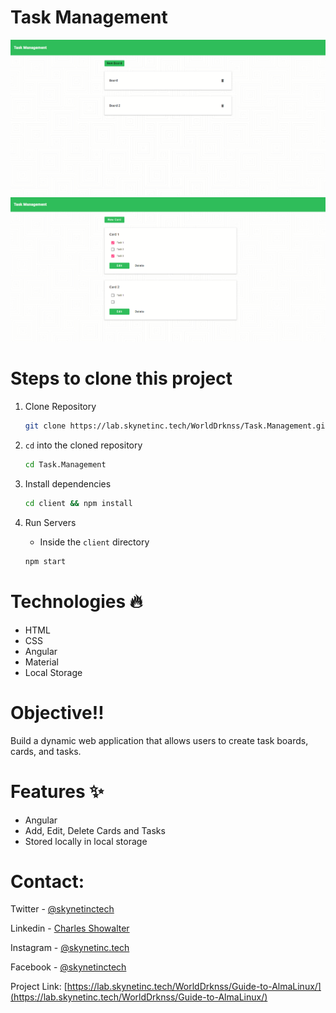 # Task Management
![Boards](images/application.png)
![Cards](images/cards.png)

# Steps to clone this project

1. Clone Repository
    ```sh
    git clone https://lab.skynetinc.tech/WorldDrknss/Task.Management.git
    ```

2. `cd` into the cloned repository
    ```sh
    cd Task.Management
    ``` 

3. Install dependencies
    ```sh
    cd client && npm install
    ```
4. Run Servers
    * Inside the `client` directory
    ```sh
    npm start
    ```
# Technologies 🔥

 - HTML
 - CSS
 - Angular
 - Material
 - Local Storage
  
# Objective‼

 Build a dynamic web application that allows users to create task boards, cards, and tasks.
# Features ✨
* Angular
* Add, Edit, Delete Cards and Tasks
* Stored locally in local storage

# Contact:

Twitter - [@skynetinctech](https://twitter.com/skynetinctech)

Linkedin - [Charles Showalter](https://linkedin.com/in/charles-showalter)

Instagram - [@skynetinc.tech](https://twitter.com/skynetinc.tech)

Facebook - [@skynetinctech](https://facebook.com/skynetinctech)

Project Link: [https://lab.skynetinc.tech/WorldDrknss/Guide-to-AlmaLinux/](https://lab.skynetinc.tech/WorldDrknss/Guide-to-AlmaLinux/)